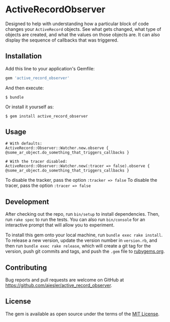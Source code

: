 # ActiveRecordObserver

Designed to help with understanding how a particular block of code changes your `ActiveRecord` objects. See what gets changed, what type of objects are created, and what the values on those objects are. It can also display the sequence of callbacks that was triggered.

## Installation

Add this line to your application's Gemfile:

```ruby
gem 'active_record_observer'
```

And then execute:

    $ bundle

Or install it yourself as:

    $ gem install active_record_observer

## Usage

```
# With defaults:
ActiveRecord::Observer::Watcher.new.observe { @some_ar_object.do_something_that_triggers_callbacks }

# With the tracer disabled:
ActiveRecord::Observer::Watcher.new(:tracer => false).observe { @some_ar_object.do_something_that_triggers_callbacks }
```

To disable the tracker, pass the option `:tracker => false`
To disable the tracer, pass the option `:tracer => false`

## Development

After checking out the repo, run `bin/setup` to install dependencies. Then, run `rake spec` to run the tests. You can also run `bin/console` for an interactive prompt that will allow you to experiment.

To install this gem onto your local machine, run `bundle exec rake install`. To release a new version, update the version number in `version.rb`, and then run `bundle exec rake release`, which will create a git tag for the version, push git commits and tags, and push the `.gem` file to [rubygems.org](https://rubygems.org).

## Contributing

Bug reports and pull requests are welcome on GitHub at https://github.com/ajesler/active_record_observer.


## License

The gem is available as open source under the terms of the [MIT License](http://opensource.org/licenses/MIT).

